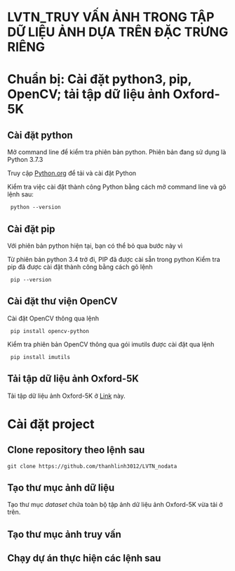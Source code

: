 # LVTN_TRUY VẤN ẢNH TRONG TẬP DỮ LIỆU ẢNH DỰA TRÊN ĐẶC TRƯNG RIÊNG
# Chuẩn bị: Cài đặt python3, pip, OpenCV; tải tập dữ liệu ảnh Oxford-5K
## Cài đặt python

Mở command line để kiểm tra phiên bản python. Phiên bản đang sử dụng là Python 3.7.3  

Truy cập [Python.org](https://www.python.org/downloads/) để tải và cài đặt Python

Kiểm tra việc cài đặt thành công Python bằng cách mở command line và gõ lệnh sau:

 ```
  python --version
 ```
 
 ## Cài đặt pip
 Với phiên bản python hiện tại, bạn có thể bỏ qua bước này vì

Từ phiên bản python 3.4 trở đi, PIP đã được cài sẵn trong python
Kiểm tra pip đã được cài đặt thành công bằng cách gõ lệnh

 ```
  pip --version
 ```
 
 ## Cài đặt thư viện OpenCV
 
Cài đặt OpenCV thông qua lệnh

 ```
  pip install opencv-python
 ```
 
 Kiểm tra phiên bản OpenCV thông qua gói imutils được cài đặt qua lệnh
 
 ```
  pip install imutils
 ```
 ## Tải tập dữ liệu ảnh Oxford-5K
 Tải tập dữ liệu ảnh Oxford-5K ở [Link](https://www.robots.ox.ac.uk/~vgg/data/oxbuildings/) này.
 
 # Cài đặt project
 ## Clone repository theo lệnh sau
  ```
  git clone https://github.com/thanhlinh3012/LVTN_nodata
 ```
## Tạo thư mục ảnh dữ liệu
Tạo thư mục *dataset* chứa toàn bộ tập ảnh dữ liệu ảnh Oxford-5K vừa tải ở trên.

## Tạo thư mục ảnh truy vấn

## Chạy dự án thực hiện các lệnh sau
